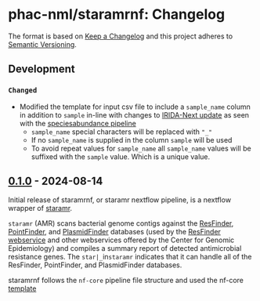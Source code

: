 # phac-nml/staramrnf: Changelog

The format is based on [Keep a Changelog](https://keepachangelog.com/en/1.0.0/)
and this project adheres to [Semantic Versioning](https://semver.org/spec/v2.0.0.html).

## Development

### `Changed`

- Modified the template for input csv file to include a `sample_name` column in addition to `sample` in-line with changes to [IRIDA-Next update] as seen with the [speciesabundance pipeline]
  - `sample_name` special characters will be replaced with `"_"`
  - If no `sample_name` is supplied in the column `sample` will be used
  - To avoid repeat values for `sample_name` all `sample_name` values will be suffixed with the `sample` value. Which is a unique value.

[IRIDA-Next update]: https://github.com/phac-nml/irida-next/pull/678
[speciesabundance pipeline]: https://github.com/phac-nml/speciesabundance/pull/24

## [0.1.0] - 2024-08-14

Initial release of staramrnf, or staramr nextflow pipeline, is a nextflow wrapper of [staramr](https://github.com/phac-nml/staramr/).

`staramr` (AMR) scans bacterial genome contigs against the [ResFinder][resfinder-db], [PointFinder][pointfinder-db], and [PlasmidFinder][plasmidfinder-db] databases (used by the [ResFinder webservice][resfinder-web] and other webservices offered by the Center for Genomic Epidemiology) and compiles a summary report of detected antimicrobial resistance genes. The `star|_`in`staramr` indicates that it can handle all of the ResFinder, PointFinder, and PlasmidFinder databases.

staramrnf follows the `nf-core` pipeline file structure and used the nf-core [template](https://nf-co.re/docs/contributing/pipelines/pipeline_file_structure)

[resfinder-db]: https://bitbucket.org/genomicepidemiology/resfinder_db
[pointfinder-db]: https://bitbucket.org/genomicepidemiology/pointfinder_db
[plasmidfinder-db]: https://bitbucket.org/genomicepidemiology/plasmidfinder_db
[resfinder-web]: http://genepi.food.dtu.dk/resfinder
[0.1.0]: https://github.com/phac-nml/staramrnf/releases/tag/0.1.0
